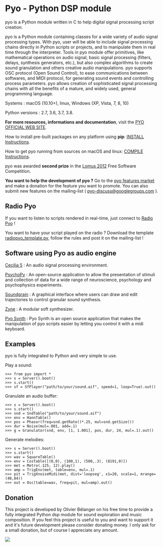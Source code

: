 # Pyo - Python DSP module #

pyo is a Python module written in C to help digital signal processing script 
creation.

pyo is a Python module containing classes for a wide variety of audio signal 
processing types. With pyo, user will be able to include signal processing 
chains directly in Python scripts or projects, and to manipulate them in real 
time through the interpreter. Tools in pyo module offer primitives, like 
mathematical operations on audio signal, basic signal processing (filters, 
delays, synthesis generators, etc.), but also complex algorithms to create 
sound granulation and others creative audio manipulations. pyo supports OSC 
protocol (Open Sound Control), to ease communications between softwares, and 
MIDI protocol, for generating sound events and controlling process parameters. 
pyo allows creation of sophisticated signal processing chains with all the 
benefits of a mature, and widely used, general programming language.

Systems : macOS (10.10+), linux, Windows (XP, Vista, 7, 8, 10)

Python versions : 2.7, 3.6, 3.7, 3.8.

**For more resources, informations and documentation**, visit the 
[PYO OFFICIAL WEB SITE](http://ajaxsoundstudio.com/pyo/).

How to install pre-built packages on any platform using **pip**: 
[INSTALL Instructions](http://ajaxsoundstudio.com/pyodoc/download.html).
    
How to get pyo running from sources on macOS and linux:
[COMPILE Instructions](http://ajaxsoundstudio.com/pyodoc/compiling.html).

pyo was awarded **second prize** in the 
[Lomus 2012](http://concours.afim-asso.org/2012/) Free Software Competition.

**You want to help the development of pyo ?** Go to the
[pyo features market](https://github.com/belangeo/pyo/wiki/Pyo-features-market) 
and make a donation for the feature you want to promote. You can also submit new
features on the mailing-list ( pyo-discuss@googlegroups.com ).

## Radio Pyo ##

If you want to listen to scripts rendered in real-time, just connect to 
[Radio Pyo](http://radiopyo.acaia.ca/) !

You want to have your script played on the radio ? Download the template
[radiopyo_template.py](https://github.com/tiagovaz/radiopyo/blob/master/utils/radiopyo_template.py),
follow the rules and post it on the mailing-list !

## Software using Pyo as audio engine ##

[Cecilia 5](http://ajaxsoundstudio.com/software/cecilia/) : An audio signal 
processing environment.

[PsychoPy](http://www.psychopy.org/) : An open-source application to allow the 
presentation of stimuli and collection of data for a wide range of neuroscience, 
psychology and psychophysics experiments.

[Soundgrain](http://ajaxsoundstudio.com/software/soundgrain/) : 
A graphical interface where users can draw and edit trajectories to control 
granular sound synthesis.

[Zyne](https://github.com/belangeo/zyne) : A modular soft synthesizer.

[Pyo Synth](https://github.com/alexandrepoirier/PyoSynth) : Pyo Synth is an open
source application that makes the manipulation of pyo scripts easier by letting
you control it with a midi keyboard. 

## Examples ##

pyo is fully integrated to Python and very simple to use.

Play a sound:

```
>>> from pyo import *
>>> s = Server().boot()
>>> s.start()
>>> sf = SfPlayer("path/to/your/sound.aif", speed=1, loop=True).out()
```

Granulate an audio buffer:

```
>>> s = Server().boot()
>>> s.start()
>>> snd = SndTable("path/to/your/sound.aif")
>>> env = HannTable()
>>> pos = Phasor(freq=snd.getRate()*.25, mul=snd.getSize())
>>> dur = Noise(mul=.001, add=.1)
>>> g = Granulator(snd, env, [1, 1.001], pos, dur, 24, mul=.1).out()
```

Generate melodies:

```
>>> s = Server().boot()
>>> s.start()
>>> wav = SquareTable()
>>> env = CosTable([(0,0), (100,1), (500,.3), (8191,0)])
>>> met = Metro(.125, 12).play()
>>> amp = TrigEnv(met, table=env, mul=.1)
>>> pit = TrigXnoiseMidi(met, dist='loopseg', x1=20, scale=1, mrange=(48,84))
>>> out = Osc(table=wav, freq=pit, mul=amp).out()
```

## Donation ##

This project is developed by Olivier Bélanger on his free time to provide a 
fully integrated Python dsp module for sound exploration and music composition. 
If you feel this project is useful to you and want to support it and it's 
future development please consider donating money. I only ask for a small 
donation, but of course I appreciate any amount.

[![](https://www.paypal.com/en_US/i/btn/btn_donateCC_LG.gif)](https://www.paypal.com/cgi-bin/webscr?cmd=_s-xclick&hosted_button_id=9CA99DH6ES3HA)
